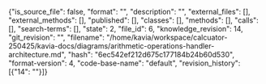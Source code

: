 {"is_source_file": false, "format": "", "description": "", "external_files": [], "external_methods": [], "published": [], "classes": [], "methods": [], "calls": [], "search-terms": [], "state": 2, "file_id": 6, "knowledge_revision": 14, "git_revision": "", "filename": "/home/kavia/workspace/calcuator-250425/kavia-docs/diagrams/arithmetic-operations-handler-architecture.md", "hash": "6ec542ef212d675c177184b24b60d530", "format-version": 4, "code-base-name": "default", "revision_history": [{"14": ""}]}